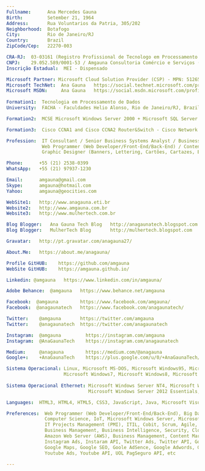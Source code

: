 ```yaml
---
Fullname:      Ana Mercedes Gauna
Birth:         Setember 21, 1964
Address:       Rua Voluntarios da Patria, 305/202
Neighborhood:  Botafogo
City:          Rio de Janeiro/RJ
Country:       Brazil
ZipCode/Cep:   22270-003

CRA-RJ:  03-03161 (Registro Profissional de Tecnologo em Processamento de Dados)
CNPJ:    29.052.589/0001-53 / Amgauna Consultoria Comércio e Serviços (MEI)
Inscrição Estadual:  MEI - Dispensado

Microsoft Partner: Microsoft Cloud Solution Provider (CSP) - MPN: 5126593
Microsoft TechNet:  Ana Gauna   https://social.technet.microsoft.com/profile/ana%20gauna/
Microsoft MSDN:     Ana Gauna   https://social.msdn.microsoft.com/profile/ana%20gauna/
 
Formation1:  Tecnologia em Processamento de Dados 
University:  FACHA - Faculdades Helio Alonso, Rio de Janeiro/RJ, Brazil (concluido em 2003)

Formation2:  MCSE Microsoft Windows Server 2000 + Microsoft SQL Server + TCP/IP (concluido em 2001)

Formation3:  Cisco CCNA1 and Cisco CCNA2 Router&Switch - Cisco Network Academy (concluido em 2008)

Profession:  IT Consultant / Senior Business Systems Analyst / Business Project Management
             Web Programmer (Web Developer/Front-End/Back-End) / Content Marketing / Google SEO
             Graphic Designer (Banners, Lettering, Cartões, Cartazes, Edição e Redimencionamento de imagens) 

Phone:      +55 (21) 2538-0399 
WhatsApp:   +55 (21) 97937-1230

Email:      amgauna@gmail.com
Skype:      amgauna@hotmail.com
Yahoo:      amgauna@geocities.com

WebSite1:   http://www.anagauna.eti.br
Website2:   http://www.amgauna.com.br
Website3:   http://www.mulhertech.com.br

Blog Blogger:   Ana Gauna Tech Blog   http://anagaunatech.blogspot.com.br
Blog Blogger:   MulherTech Blog       http://mulhertech.blogspot.com

Gravatar:   http://pt.gravatar.com/anagauna27/

About.Me:   https://about.me/anagauna/

Profile GitHUB:    https://github.com/amgauna
WebSite GitHUB:    https://amgauna.github.io/

Linkedin: @amgauna   https://www.linkedin.com/in/amgauna/

Adobe Behance:  @amgauna   https://www.behance.net/amgauna

Facebook:  @amgauna        https://www.facebook.com/amgauna/
Facebook:  @anagaunatech   https://www.facebook.com/anagaunatech/

Twitter:    @amgauna       https://twitter.com/amgauna
Twitter:    @anagaunatech  https://twitter.com/anagaunatech

Instagram:  @amgauna         https://instagram.com/amgauna
Instagram:  @AnaGaunaTech    https://instagram.com/anagaunatech

Medium:     @anagauna        https://medium.com/@anagauna
Google+:    +AnaGaunaTech    https://plus.google.com/u/0/+AnaGaunaTech/posts

Sistema Operacional: Linux, Microsoft MS-DOS, Microsoft Windows95, Microsoft Windows98, Microsoft WindowsXP, 
                     Microsoft Windows7, Microsoft Windows8, Microsoft Windows10
                     
Sistema Operacional Ethernet: Microsoft Windows Server NT4, Microsoft Windows Server 2000, Microsoft Windows Server 2003, 
                              Microsoft Windows Server 2012 Essentials, Microsoft Windows Server 2016 Essentials.

Languages:  HTML3, HTML4, HTML5, CSS3, JavaScript, Java, Microsoft Visual Basic, 

Preferences:  Web Programmer (Web Developer/Front-End/Back-End), Big Data, Data Analytics, Data Science, 
              Computer Science, IoT, Microsoft Windows Server, Microsoft SQL Server, TCP/IP (IPv4/IPv6/DNS), 
              IT Projects Management (PMI), ITIL, Cobit, Scrum, Agile, IT Consultant, Information Technology, 
              Business Management, Business Intelligence, Security, Cloud Computing, Microsoft Azure, 
              Amazon Web Server (AWS), Business Management, Content Marketing, Facebook Ads, Facebook API, 
              Instagram Ads, Instaram API, Twitter Ads, Twitter API, Google Ads, Google API, Google Developers, 
              Google Maps, Google SEO, Goole AdSence, Google Adwords, Goole Analytics, Google Webmasters, 
              Youtube Ads, Youtube API, UOL PagSeguro API, etc
              
---
```

